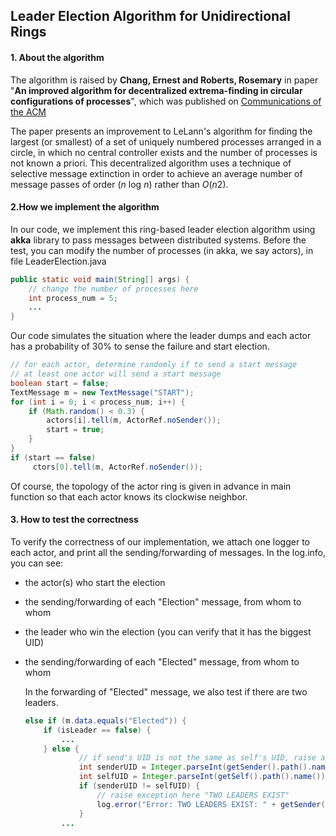 ## Leader Election Algorithm for Unidirectional Rings

#### 1. About the algorithm

The algorithm is raised by **Chang, Ernest and Roberts, Rosemary** in paper "**An improved algorithm for decentralized extrema-finding in circular configurations of processes**", which was published on [Communications of the ACM](https://dl.acm.org/toc/cacm/1979/22/5)

The paper presents an improvement to LeLann's algorithm for finding the  largest (or smallest) of a set of uniquely numbered processes arranged  in a circle, in which no central controller exists and the number of  processes is not known a priori. This decentralized algorithm uses a  technique of selective message extinction in order to achieve an average number of message passes of order (*n* log *n*) rather than *O*(*n*2).

#### 2.How we implement the algorithm

In our code, we implement this ring-based leader election algorithm using **akka** library to pass messages between distributed systems. Before the test, you can modify the number of processes (in akka, we say actors), in file LeaderElection.java

```java
public static void main(String[] args) {
    // change the number of processes here
    int process_num = 5;
    ...
}
```

Our code simulates the situation where the leader dumps  and each actor has a probability of 30% to sense the failure and start election.

```java
// for each actor, determine randomly if to send a start message
// at least one actor will send a start message
boolean start = false;
TextMessage m = new TextMessage("START");
for (int i = 0; i < process_num; i++) {
	if (Math.random() < 0.3) {
		actors[i].tell(m, ActorRef.noSender());
      	start = true;
    }
}
if (start == false)
     ctors[0].tell(m, ActorRef.noSender());
```

Of course, the topology of the actor ring is given in advance in main function so that each actor knows its clockwise neighbor.

#### 3. How to test the correctness

To verify the correctness of our implementation, we attach one logger to each actor, and print all the sending/forwarding of messages. In the log.info, you can see:

- the actor(s) who start the election

- the sending/forwarding of each "Election" message, from whom to whom

- the leader who win the election (you can verify that it has the biggest UID)

- the sending/forwarding of each "Elected" message, from whom to whom

  In the forwarding of "Elected" message, we also test if there are two leaders.

  ```java
  else if (m.data.equals("Elected")) {
      if (isLeader == false) {
          ...
      } else {
              // if send's UID is not the same as self's UID, raise an error
              int senderUID = Integer.parseInt(getSender().path().name());
              int selfUID = Integer.parseInt(getSelf().path().name());
              if (senderUID != selfUID) {
                  // raise exception here "TWO LEADERS EXIST"
                  log.error("Error: TWO LEADERS EXIST: " + getSender().path().name() + " 							and "+ getSelf().path().name());
              }
          ...
  ```

  